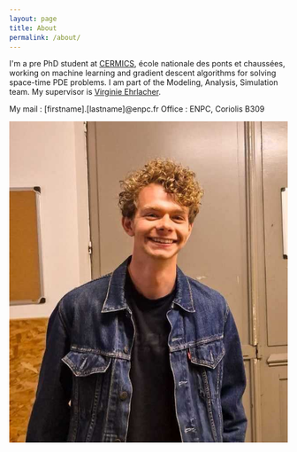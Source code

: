 ```yaml
---
layout: page
title: About
permalink: /about/
---
```


I'm a pre PhD student at [CERMICS](https://cermics-lab.enpc.fr), école nationale des ponts et chaussées, working on machine learning and gradient descent algorithms for solving space-time PDE problems. I am part of the Modeling, Analysis, Simulation team. My supervisor is [Virginie Ehrlacher](https://team.inria.fr/matherials/team-members/virginie-ehrlacher-galland/).

My mail : [firstname].[lastname]@enpc.fr
Office : ENPC, Coriolis B309 

![](/images/me.png)

